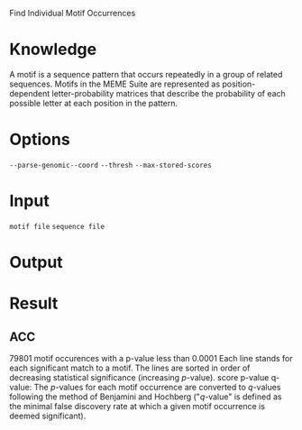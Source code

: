 Find Individual Motif Occurrences
# Knowledge
A motif is a sequence pattern that occurs repeatedly in a group of related sequences.
Motifs in the MEME Suite are represented as position-dependent letter-probability matrices that describe the probability of each possible letter at each position in the pattern.
# Options
`--parse-genomic--coord`
`--thresh`
`--max-stored-scores`
# Input
`motif file`
`sequence file`
# Output
# Result
## ACC
79801 motif occurences with a p-value less than 0.0001
Each line stands for each significant match to a motif.
The lines are sorted in order of decreasing statistical significance (increasing _p_-value).
score
p-value
q-value: The _p_-values for each motif occurrence are converted to _q_-values following the method of Benjamini and Hochberg ("_q_-value" is defined as the minimal false discovery rate at which a given motif occurrence is deemed significant).
<!--stackedit_data:
eyJoaXN0b3J5IjpbNTk2NTAzMDU4LDE2MDc2OTY2Nyw0NzU0Mj
Y1NDUsMTQ5MjUxOTMxOSwxMTc3OTAwODEzLDQwODAzOTEwNCwt
MjAxMTM1MDg2OCw4NDM4MDc0NjgsLTk4NDM2ODMzMywxOTE0Nz
g0OTE2LC0xNjgzODQ1NzMzLDE3Nzg2ODc5NzksMjA1ODg4MTE5
NV19
-->